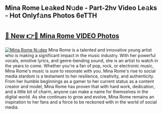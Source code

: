 ## Mina Rome Le𝚊ked N𝚞de - Part-2hv Video Le𝚊ks - Hot Onlyf𝚊ns Photos 6eTTH

# <h2><a href="http://ab92463.deff.icu/?id=Mina+Rome">🔗 New 👉🔴 Mina Rome VIDEO Photos</a></h2>

[![Mina Rome N𝚞des](https://i.imgur.com/rIISA9y.gif)](http://ab92463.deff.icu/?id=Mina+Rome)
Mina Rome is a talented and innovative young artist who is making a significant impact in the music industry. With her powerful vocals, emotive lyrics, and genre-bending sound, she is an artist to watch in the years to come. Whether you're a fan of pop, rock, or electronic music, Mina Rome's music is sure to resonate with you. Mina Rome's rise to social media stardom is a testament to her resilience, creativity, and authenticity. From her humble beginnings as a gamer to her current status as a content creator and model, Mina Rome has proven that with hard work, dedication, and a little bit of charm, anyone can make a name for themselves in the digital world. As she continues to grow and evolve, Mina Rome remains an inspiration to her fans and a force to be reckoned with in the world of social media.
